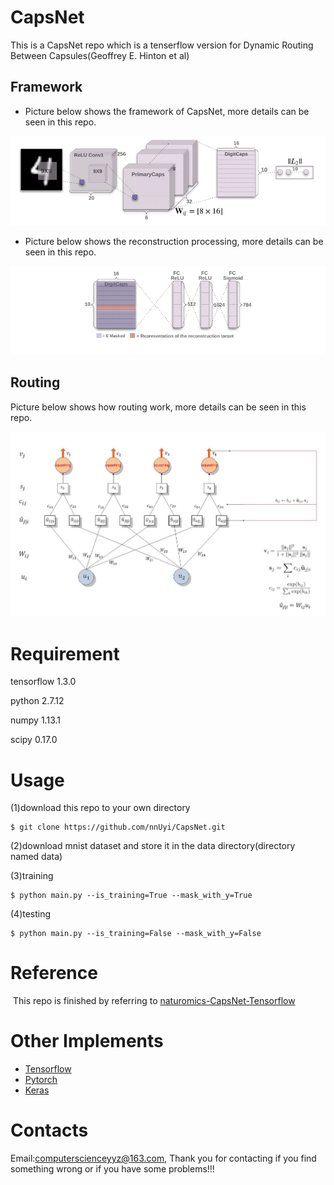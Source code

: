 # CapsNet
  This is a CapsNet repo which is a tenserflow version for Dynamic Routing Between Capsules(Geoffrey E. Hinton et al)

## Framework
  - Picture below shows the framework of CapsNet, more details can be seen in this repo.
  
  <p align='center'><img src='framework.png'/></p>
  
  - Picture below shows the reconstruction processing, more details can be seen in this repo. 
  
  <p align='center'><img src='reconstruction.png'/></p>
  
## Routing
  Picture below shows how routing work, more details can be seen in this repo.
  
  <p align='cneter'><img src='routing.jpg'/></p>
  
# Requirement
  
  tensorflow 1.3.0
  
  python 2.7.12
  
  numpy 1.13.1
  
  scipy 0.17.0
  
# Usage
  (1)download this repo to your own directory
  
    $ git clone https://github.com/nnUyi/CapsNet.git
    
  (2)download mnist dataset and store it in the data directory(directory named data)
  
  (3)training
  
    $ python main.py --is_training=True --mask_with_y=True
    
  (4)testing
  
    $ python main.py --is_training=False --mask_with_y=False
  
# Reference

  This repo is finished by referring to [naturomics-CapsNet-Tensorflow](https://github.com/naturomics/CapsNet-Tensorflow/issues)
  
# Other Implements
  - [Tensorflow](https://github.com/naturomics/CapsNet-Tensorflow/issues)
  - [Pytorch](https://github.com/gram-ai/capsule-networks)
  - [Keras](https://github.com/XifengGuo/CapsNet-Keras)

# Contacts
  
  Email:computerscienceyyz@163.com, Thank you for contacting if you find something wrong or if you have some problems!!!
